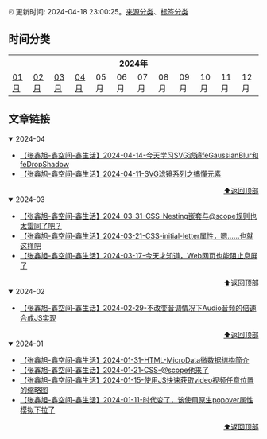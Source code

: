 :alarm_clock: 更新时间: 2024-04-18 23:00:25。[来源分类](./README.md)、[标签分类](./TAGS.md)

## 时间分类

<table>

<tr>
<th colspan="12">2024年</th>
</tr>
<tr>
<td><a href="#2024-01">01月</a></td>
<td><a href="#2024-02">02月</a></td>
<td><a href="#2024-03">03月</a></td>
<td><a href="#2024-04">04月</a></td>
<td>05月</td>
<td>06月</td>
<td>07月</td>
<td>08月</td>
<td>09月</td>
<td>10月</td>
<td>11月</td>
<td>12月</td>
</tr>

</table>

## 文章链接

<details open>
<summary id="2024-04">
 2024-04
</summary>


- [【张鑫旭-鑫空间-鑫生活】2024-04-14-今天学习SVG滤镜feGaussianBlur和feDropShadow](https://www.zhangxinxu.com/wordpress/2024/04/svg-filter-fegaussianblur-fedropshadow/) 
- [【张鑫旭-鑫空间-鑫生活】2024-04-11-SVG滤镜系列之搞懂<feBlend>元素](https://www.zhangxinxu.com/wordpress/2024/04/svg-filter-feblend/) 

<div align="right"><a href="#时间分类">⬆返回顶部</a></div>
</details>

<details open>
<summary id="2024-03">
 2024-03
</summary>


- [【张鑫旭-鑫空间-鑫生活】2024-03-31-CSS-Nesting嵌套与@scope规则也太雷同了吧？](https://www.zhangxinxu.com/wordpress/2024/03/css-nesting-scope-rules/) 
- [【张鑫旭-鑫空间-鑫生活】2024-03-21-CSS-initial-letter属性，嗯……也就这样吧](https://www.zhangxinxu.com/wordpress/2024/03/css-initial-letter/) 
- [【张鑫旭-鑫空间-鑫生活】2024-03-17-今天才知道，Web网页也能阻止息屏了](https://www.zhangxinxu.com/wordpress/2024/03/js-screen-wake-lock-api/) 

<div align="right"><a href="#时间分类">⬆返回顶部</a></div>
</details>

<details open>
<summary id="2024-02">
 2024-02
</summary>


- [【张鑫旭-鑫空间-鑫生活】2024-02-29-不改变音调情况下Audio音频的倍速合成JS实现](https://www.zhangxinxu.com/wordpress/2024/02/js-audioencoder-backplayrate-audiobuffer/) 

<div align="right"><a href="#时间分类">⬆返回顶部</a></div>
</details>

<details open>
<summary id="2024-01">
 2024-01
</summary>


- [【张鑫旭-鑫空间-鑫生活】2024-01-31-HTML-MicroData微数据结构简介](https://www.zhangxinxu.com/wordpress/2024/01/html-microdata/) 
- [【张鑫旭-鑫空间-鑫生活】2024-01-21-CSS-@scope他来了](https://www.zhangxinxu.com/wordpress/2024/01/css-at-scope/) 
- [【张鑫旭-鑫空间-鑫生活】2024-01-15-使用JS快速获取video视频任意位置的缩略图](https://www.zhangxinxu.com/wordpress/2024/01/js-get-video-thumb-poster/) 
- [【张鑫旭-鑫空间-鑫生活】2024-01-11-时代变了，该使用原生popover属性模拟下拉了](https://www.zhangxinxu.com/wordpress/2024/01/js-html-popover-dropdown/) 

<div align="right"><a href="#时间分类">⬆返回顶部</a></div>
</details>

